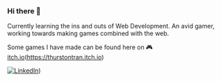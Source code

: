 ### Hi there 👋

Currently learning the ins and outs of Web Development. An avid gamer, working towards making games combined with the web.

Some games I have made can be found here on 🎮 [itch.io](https://img.shields.io/badge/itchio-orange)(https://thurstontran.itch.io) 

[![LinkedIn](https://img.shields.io/badge/linkedin-blue)](https://www.linkedin.com/in/thurstontran/))
<!--
**thurstontran/thurstontran** is a ✨ _special_ ✨ repository because its `README.md` (this file) appears on your GitHub profile.

Here are some ideas to get you started:

- 🔭 I’m currently working on ...
- 🌱 I’m currently learning ...
- 👯 I’m looking to collaborate on ...
- 🤔 I’m looking for help with ...
- 💬 Ask me about ...
- 📫 How to reach me: ...
- 😄 Pronouns: ...
- ⚡ Fun fact: ...
-->
